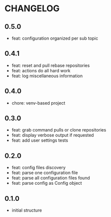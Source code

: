 <!--
Onur is free software: you can redistribute it and/or modify
it under the terms of the GNU General Public License as published by
the Free Software Foundation, either version 3 of the License, or
(at your option) any later version.

Onur is distributed in the hope that it will be useful,
but WITHOUT ANY WARRANTY; without even the implied warranty of
MERCHANTABILITY or FITNESS FOR A PARTICULAR PURPOSE.  See the
GNU General Public License for more details.

You should have received a copy of the GNU General Public License
along with Onur. If not, see <https://www.gnu.org/licenses/>.
-->

# CHANGELOG

## 0.5.0

- feat: configuration organized per sub topic

## 0.4.1

- feat: reset and pull rebase repositories
- feat: actions do all hard work
- feat: log miscellaneous information

## 0.4.0

- chore: venv-based project

## 0.3.0

- feat: grab command pulls or clone repositories
- feat: display verbose output if requested
- feat: add user settings tests

## 0.2.0

- feat: config files discovery
- feat: parse one configuration file
- feat: parse all configuration files found
- feat: parse config as Config object

## 0.1.0

- initial structure
